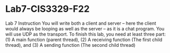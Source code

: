 # Lab7-CIS3329-F22

Lab 7 Instruction
You will write both a client and server – here the client would always be looping as well as the 
server – as it is a chat program. You will use UDP as the transport.
To finish this lab, you need at least three part: (1) A main function (parent thread), (2) A 
receiving function (The first child thread), and (3) A sending function (The second child thread)
